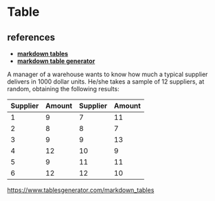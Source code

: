 # Table

## references

- **[markdown tables](https://www.tablesgenerator.com/markdown_tables)**
- **[markdown table generator](https://tableconvert.com/markdown-generator)**

A manager of a warehouse wants to know how much a typical supplier delivers in 1000 dollar units. He/she takes a sample of 12 suppliers, at random, obtaining the following results:

| Supplier | Amount | Supplier | Amount |
|----------|--------|----------|--------|
| 1        | 9      | 7        | 11     |
| 2        | 8      | 8        | 7      |
| 3        | 9      | 9        | 13     |
| 4        | 12     | 10       | 9      |
| 5        | 9      | 11       | 11     |
| 6        | 12     | 12       | 10     |

<https://www.tablesgenerator.com/markdown_tables>
